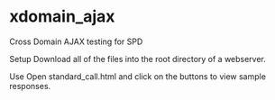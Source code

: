 xdomain_ajax
============

Cross Domain AJAX testing for SPD

Setup
Download all of the files into the root directory of a webserver.

Use
Open standard_call.html and click on the buttons to view sample responses.
